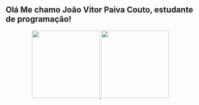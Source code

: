 ## Olá Me chamo João Vitor Paiva Couto, estudante de programação!
<div align="center">
  <a href="https://github.com/joaovitorcouto">
  <img height="180em" src="https://github-readme-stats.vercel.app/api?username=joaovitorcouto&show_icons=true&theme=dark&include_all_commits=true&count_private=true"/>
  <img height="180em" src="https://github-readme-stats.vercel.app/api/top-langs/?username=joaovitorcouto&layout=compact&langs_count=7&theme=dark"/>
</div>
